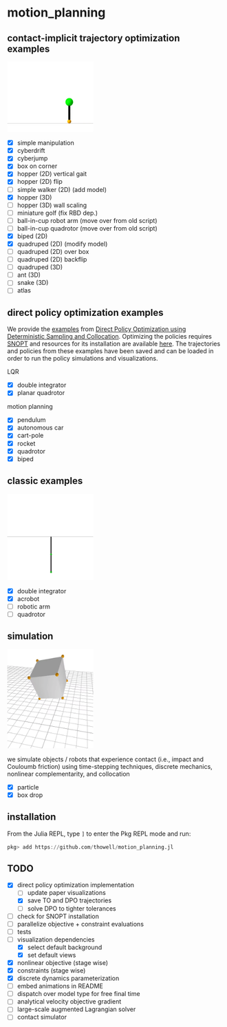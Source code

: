 # motion_planning

## contact-implicit trajectory optimization examples

<img src="examples/animations/hopper_flip.gif" alt="drawing" width="200"/>

- [X] simple manipulation
- [X] cyberdrift
- [X] cyberjump
- [X] box on corner
- [X] hopper (2D) vertical gait
- [X] hopper (2D) flip
- [ ] simple walker (2D) (add model)
- [X] hopper (3D)
- [ ] hopper (3D) wall scaling
- [ ] miniature golf (fix RBD dep.)
- [ ] ball-in-cup robot arm (move over from old script)
- [ ] ball-in-cup quadrotor (move over from old script)
- [X] biped (2D)
- [X] quadruped (2D) (modify model)
- [ ] quadruped (2D) over box
- [ ] quadruped (2D) backflip
- [ ] quadruped (3D)
- [ ] ant (3D)
- [ ] snake (3D)
- [ ] atlas

## direct policy optimization examples
We provide the [examples](src/examples/direct_policy_optimization) from [Direct Policy Optimization using Deterministic Sampling and Collocation](https://arxiv.org/abs/2010.08506). Optimizing the policies requires [SNOPT](https://en.wikipedia.org/wiki/SNOPT) and resources for its installation are available [here](src/solvers/snopt.jl). The trajectories and policies from these examples have been saved and can be loaded in order to run the policy simulations and visualizations.

LQR
- [X] double integrator
- [X] planar quadrotor

motion planning
- [X] pendulum
- [X] autonomous car
- [X] cart-pole
- [X] rocket
- [X] quadrotor
- [x] biped

## classic examples

<img src="examples/animations/acrobot.gif" alt="drawing" width="200"/>

- [X] double integrator
- [X] acrobot
- [ ] robotic arm
- [ ] quadrotor

## simulation

<img src="examples/animations/box_drop.gif" alt="drawing" width="200"/>

we simulate objects / robots that experience contact (i.e., impact and Couloumb friction) using time-stepping techniques, discrete mechanics, nonlinear complementarity, and collocation

- [X] particle
- [X] box drop

## installation
From the Julia REPL, type `]` to enter the Pkg REPL mode and run:
```julia
pkg> add https://github.com/thowell/motion_planning.jl
```

## TODO
- [X] direct policy optimization implementation
	- [ ] update paper visualizations
	- [X] save TO and DPO trajectories
	- [ ] solve DPO to tighter tolerances
- [ ] check for SNOPT installation
- [ ] parallelize objective + constraint evaluations
- [ ] tests
- [ ] visualization dependencies
	- [X] select default background
	- [X] set default views
- [X] nonlinear objective (stage wise)
- [X] constraints (stage wise)
- [X] discrete dynamics parameterization
- [ ] embed animations in README
- [ ] dispatch over model type for free final time
- [ ] analytical velocity objective gradient
- [ ] large-scale augmented Lagrangian solver
- [ ] contact simulator
